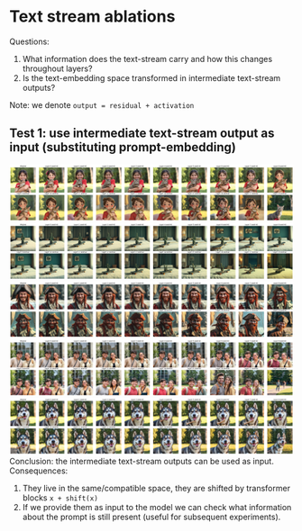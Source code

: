 # Text stream ablations
Questions:
1. What information does the text-stream carry and how this changes throughout layers?
2. Is the text-embedding space transformed in intermediate text-stream outputs? 

Note: we denote `output = residual + activation`


## Test 1: use intermediate text-stream output as input (substituting prompt-embedding)
![alt text](image-6.png)
![alt text](image-7.png)
![alt text](image-8.png)
![alt text](image-9.png)
![alt text](image-10.png)
Conclusion: the intermediate text-stream outputs can be used as input. Consequences:
1. They live in the same/compatible space, they are shifted by transformer blocks `x + shift(x)`
2. If we provide them as input to the model we can check what information about the prompt is still present (useful for subsequent experiments).



